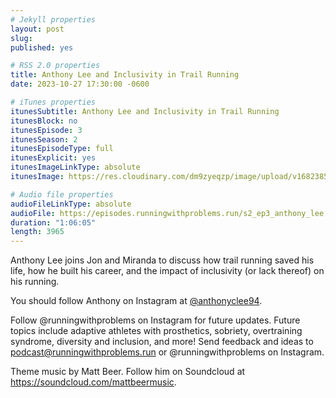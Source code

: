 ```yaml
---
# Jekyll properties
layout: post
slug:
published: yes

# RSS 2.0 properties
title: Anthony Lee and Inclusivity in Trail Running
date: 2023-10-27 17:30:00 -0600

# iTunes properties
itunesSubtitle: Anthony Lee and Inclusivity in Trail Running
itunesBlock: no
itunesEpisode: 3
itunesSeason: 2
itunesEpisodeType: full
itunesExplicit: yes
itunesImageLinkType: absolute
itunesImage: https://res.cloudinary.com/dm9zyeqzp/image/upload/v1682385897/cover_rblshc.png

# Audio file properties
audioFileLinkType: absolute
audioFile: https://episodes.runningwithproblems.run/s2_ep3_anthony_lee.m4a
duration: "1:06:05"
length: 3965
---
```


Anthony Lee joins Jon and Miranda to discuss how trail running saved his life, how he built his career, and the impact of inclusivity (or lack thereof) on his running.

You should follow Anthony on Instagram at [@anthonyclee94](https://www.instagram.com/anthonyclee94/).

Follow @runningwithproblems on Instagram for future updates. Future topics include adaptive athletes with prosthetics, sobriety, overtraining syndrome, diversity and inclusion, and more! Send feedback and ideas to podcast@runningwithproblems.run or @runningwithproblems on Instagram.

Theme music by Matt Beer. Follow him on Soundcloud at https://soundcloud.com/mattbeermusic.
